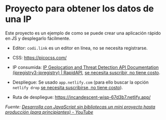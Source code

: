 # Proyecto para obtener los datos de una IP

Este proyecto es un ejemplo de como se puede crear una aplicación rápido en JS y desplegarlo fácilmente.

* Editor: `codi.link` es un editor en línea, no se necesita registrarse.

* CSS: https://picocss.com/

* IP consumida: [IP Geolocation and Threat Detection API Documentation (ipregistry3-ipregistry) | RapidAPI](https://rapidapi.com/ipregistry3-ipregistry/api/ip-geolocation-and-threat-detection/), <u>se necesita suscribir, no tiene costo</u>.

* Despliegue: Se usado `app.netlify.com` (para ello buscar la opción `netlify drop` <u>se necesita suscribirse, no tiene costo</u>).

* Ruta de despliegue: https://incandescent-wisp-67d3b7.netlify.app/



*Fuente: [Desarrolla con JavaScript sin bibliotecas un mini proyecto hasta producción (para principiantes) - YouTube](https://www.youtube.com/watch?v=6AMKwVcpYTk)*


